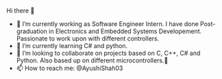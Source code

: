 Hi there 👋

- 🔭 I’m currently working as Software Engineer Intern. I have done Post-graduation in Electronics and Embedded Systems Developement. Passionate to work upon with different controllers.
- 🌱 I’m currently learning C# and python.
- 👯 I’m looking to collaborate on projects based on C, C++, C# and Python. Also based up on different microcontrollers.💬
- 📫 How to reach me: @AyushiShah03 
